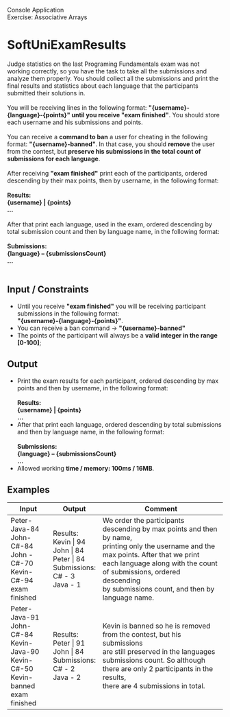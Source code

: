 Console Application<br/>
Exercise: Associative Arrays

# SoftUniExamResults
Judge statistics on the last Programing Fundamentals exam was not working correctly, so you have the task to take all the submissions and analyze them properly. You should collect all the submissions and print the final results and statistics about each language that the participants submitted their solutions in.<br/><br/>
You will be receiving lines in the following format: __"{username}-{language}-{points}" until you receive "exam finished"__. You should store each username and his submissions and points.<br/><br/>
You can receive a __command to ban__ a user for cheating in the following format: __"{username}-banned"__. In that case, you should __remove__ the user from the contest, but __preserve his submissions in the total count of submissions for each language__.<br/><br/>
After receiving __"exam finished"__ print each of the participants, ordered descending by their max points, then by username, in the following format:<br/><br/>
__Results:__<br/>
__{username} | {points}__<br/>
__…__<br/><br/>
After that print each language, used in the exam, ordered descending by total submission count and then by language name, in the following format:<br/><br/>
__Submissions:__<br/>
__{language} – {submissionsCount}__<br/>
__…__<br/><br/>
## Input / Constraints
* Until you receive __"exam finished"__ you will be receiving participant submissions in the following format:<br/> __"{username}-{language}-{points}"__.
* You can receive a ban command -> __"{username}-banned"__
* The points of the participant will always be a __valid integer in the range [0-100]__;
## Output
* Print the exam results for each participant, ordered descending by max points and then by username, in the following format:<br/><br/>
__Results:__<br/>
__{username} | {points}__<br/>
__…__
* After that print each language, ordered descending by total submissions and then by language name, in the following format:<br/><br/>
__Submissions:__<br/>
__{language} – {submissionsCount}__<br/>
__…__
* Allowed working __time / memory: 100ms / 16MB__.
## Examples
Input|Output|Comment
-----|------|-------
Peter-Java-84<br/>John-C#-84<br/>John -C#-70<br/>Kevin-C#-94<br/>exam finished|Results:<br/>Kevin \| 94<br/>John \| 84<br/>Peter \| 84<br/>Submissions:<br/>C# - 3<br/>Java - 1|We order the participants descending by max points and then by name,<br/> printing only the username and the max points. After that we print<br/> each language along with the count of submissions, ordered descending<br/> by submissions count, and then by language name.
Peter-Java-91<br/>John-C#-84<br/>Kevin-Java-90<br/>Kevin-C#-50<br/>Kevin-banned<br/>exam finished|Results:<br/>Peter \| 91<br/>John \| 84<br/>Submissions:<br/>C# - 2<br/>Java - 2|Kevin is banned so he is removed from the contest, but his submissions<br/> are still preserved in the languages submissions count. So although<br/> there are only 2 participants in the results,<br/> there are 4 submissions in total.
